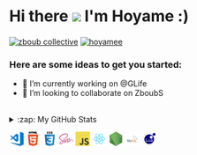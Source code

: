 <h1>Hi there <img src="https://media.giphy.com/media/hvRJCLFzcasrR4ia7z/giphy.gif" width="25px"> I'm Hoyame :) </h1>

<p>
<a href=https://discord.gg/rZrrJKG target="blank"><img align="center" src=https://cdn.jsdelivr.net/npm/simple-icons@v3/icons/discord.svg alt="zboub collective" height="20" width="20" /></a>
<a href=https://www.twitch.tv/hoyameee target="blank"><img align="center" src=https://cdn.jsdelivr.net/npm/simple-icons@v3/icons/twitch.svg alt="hoyamee" height="20" width="20" /></a> 
</p>

### Here are some ideas to get you started:

- 🔭 I’m currently working on @GLife
- 👯 I’m looking to collaborate on ZboubS

<br/>

<details> 
  <summary>:zap: My GitHub Stats</summary>

  <br />
  
  [![Hoyame's github stats](https://github-readme-stats.vercel.app/api?username=hoyame&count_private=true&show_icons=true)](https://github.com/anuraghazra/github-readme-stats)

  [![Top Langs](https://github-readme-stats.vercel.app/api/top-langs/?username=hoyame&layout=compact)](https://github.com/anuraghazra/github-readme-stats)
  
</details>

<a href=https://discord.gg/rZrrJKG target="blank"><img align="center" src=https://raw.githubusercontent.com/github/explore/80688e429a7d4ef2fca1e82350fe8e3517d3494d/topics/visual-studio-code/visual-studio-code.png alt="tools Visual Studio Code" width="26" /></a>
<a href=https://discord.gg/rZrrJKG target="blank"><img align="center" src=https://raw.githubusercontent.com/github/explore/80688e429a7d4ef2fca1e82350fe8e3517d3494d/topics/html/html.png alt="languages HTML5"  width="26" /></a>
<a href=https://discord.gg/rZrrJKG target="blank"><img align="center" src=https://raw.githubusercontent.com/github/explore/80688e429a7d4ef2fca1e82350fe8e3517d3494d/topics/css/css.png alt="languages CSS3"  width="26" /></a>
<a href=https://discord.gg/rZrrJKG target="blank"><img align="center" src=https://raw.githubusercontent.com/github/explore/80688e429a7d4ef2fca1e82350fe8e3517d3494d/topics/sass/sass.png alt="languages Sass"  width="26" /></a>
<a href=https://discord.gg/rZrrJKG target="blank"><img align="center" src=https://raw.githubusercontent.com/github/explore/80688e429a7d4ef2fca1e82350fe8e3517d3494d/topics/javascript/javascript.png alt="languages JavaScript"  width="26" /></a>
<a href=https://discord.gg/rZrrJKG target="blank"><img align="center" src=https://raw.githubusercontent.com/github/explore/80688e429a7d4ef2fca1e82350fe8e3517d3494d/topics/react/react.png alt="languages React"  width="26" /></a>
<a href=https://discord.gg/rZrrJKG target="blank"><img align="center" src=https://raw.githubusercontent.com/github/explore/80688e429a7d4ef2fca1e82350fe8e3517d3494d/topics/nodejs/nodejs.png alt="languages Node.js"  width="26" /></a>
<a href=https://discord.gg/rZrrJKG target="blank"><img align="center" src=https://raw.githubusercontent.com/github/explore/80688e429a7d4ef2fca1e82350fe8e3517d3494d/topics/mysql/mysql.png alt="languages MySQL"  width="26" /></a>
<a href=https://discord.gg/rZrrJKG target="blank"><img align="center" src=https://raw.githubusercontent.com/github/explore/80688e429a7d4ef2fca1e82350fe8e3517d3494d/topics/lua/lua.png alt="languages LUA"  width="26" /></a>
